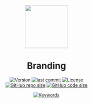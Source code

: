 <div align="center">
	<a href="https://github.com/grmpf/branding#readme">
		<!--
		<img src="https://github.com/grmpf/branding/raw/master/img/R_1_544_r.png" height="136" />
		-->
		<img src="https://avatars.githubusercontent.com/u/2258201?v=4" height="136" />
	</a>
</div>
<h1 align="center">Branding</h1>

<div align="center">

[![Version](https://img.shields.io/github/package-json/v/grmpf/branding?styleXY=for-the-badge&labelColor=gray)](#readme)
[![last commit](https://img.shields.io/github/last-commit/grmpf/branding?styleXY=for-the-badge&labelColor=gray)](https://github.com/grmpf/branding/commits/master)
[![License](https://img.shields.io/github/package-json/license/grmpf/branding?styleXY=for-the-badge&labelColor=gray)](#readme)  
[![GitHub repo size](https://img.shields.io/github/repo-size/grmpf/branding?styleXY=for-the-badge&labelColor=gray)](#readme)
[![GitHub code size](https://img.shields.io/github/languages/code-size/grmpf/branding?styleXY=for-the-badge&labelColor=gray)](#readme)
	
[![Keywords](https://img.shields.io/github/package-json/keywords/grmpf/branding?styleXY=for-the-badge&labelColor=gray)](#readme)  

</div>
